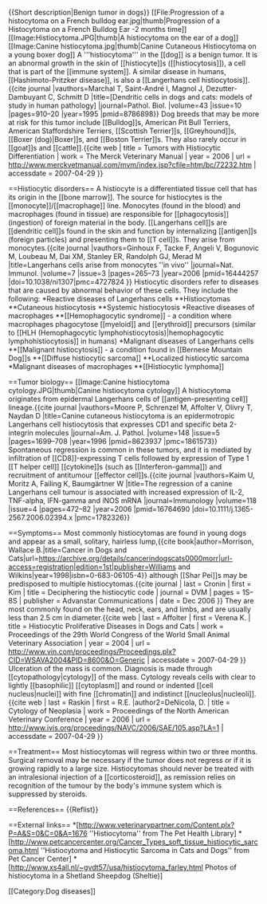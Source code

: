 {{Short description|Benign tumor in dogs}}
[[File:Progression of a histocytoma on a French bulldog ear.jpg|thumb|Progression of a Histocytoma on a French Bulldog Ear -2 months time]]
[[Image:Histiocytoma.JPG|thumb|A histiocytoma on the ear of a dog]]
[[Image:Canine histiocytoma.jpg|thumb|Canine Cutaneous Histiocytoma on a young boxer dog]]
A '''histiocytoma''' in the [[dog]] is a benign tumor.  It is an abnormal growth in the skin of [[histiocyte]]s ([[histiocytosis]]), a cell that is part of the [[immune system]].  A similar disease in humans, [[Hashimoto-Pritzker disease]], is also a [[Langerhans cell histiocytosis]].<ref>{{cite journal |vauthors=Marchal T, Saint-André I, Magnol J, Dezutter-Dambuyant C, Schmitt D |title=[Dendritic cells in dogs and cats: models of study in human pathology] |journal=Pathol. Biol. |volume=43 |issue=10 |pages=910–20 |year=1995 |pmid=8786898}}</ref>  Dog breeds that may be more at risk for this tumor include [[Bulldog]]s, American Pit Bull Terriers, American Staffordshire Terriers, [[Scottish Terrier]]s, [[Greyhound]]s, [[Boxer (dog)|Boxer]]s, and [[Boston Terrier]]s.  They also rarely occur in [[goat]]s and [[cattle]].<ref>{{cite web | title = Tumors with Histiocytic Differentiation | work = The Merck Veterinary Manual | year = 2006 | url = http://www.merckvetmanual.com/mvm/index.jsp?cfile=htm/bc/72232.htm | accessdate = 2007-04-29 }}</ref>

==Histiocytic disorders==
A histiocyte is a differentiated tissue cell that has its origin in the [[bone marrow]].  The source for histiocytes is the [[monocyte]]/[[macrophage]] line.  Monocytes (found in the blood) and macrophages (found in tissue) are responsible for [[phagocytosis]] (ingestion) of foreign material in the body.  [[Langerhans cell]]s are [[dendritic cell]]s found in the skin and function by internalizing [[antigen]]s (foreign particles) and presenting them to [[T cell]]s.  They arise from monocytes.<ref>{{cite journal |vauthors=Ginhoux F, Tacke F, Angeli V, Bogunovic M, Loubeau M, Dai XM, Stanley ER, Randolph GJ, Merad M |title=Langerhans cells arise from monocytes ''in vivo'' |journal=Nat. Immunol. |volume=7 |issue=3 |pages=265–73 |year=2006 |pmid=16444257 |doi=10.1038/ni1307|pmc=4727824 }}</ref>  Histiocytic disorders refer to diseases that are caused by abnormal behavior of these cells.  They include the following:
*Reactive diseases of Langerhans cells
**Histiocytomas
**Cutaneous histiocytosis
**Systemic histiocytosis
*Reactive diseases of macrophages
**[[Hemophagocytic syndrome]] - a condition where macrophages phagocytose [[myeloid]] and [[erythroid]] precursors (similar to [[HLH (Hemophagocytic lymphohistiocytosis)|hemophagocytic lymphohistiocytosis]] in humans)
*Malignant diseases of Langerhans cells
**[[Malignant histiocytosis]] - a condition found in [[Bernese Mountain Dog]]s
**[[Diffuse histiocytic sarcoma]]
**Localized histiocytic sarcoma
*Malignant diseases of macrophages 
**[[Histiocytic lymphoma]]

==Tumor biology==
[[Image:Canine histiocytoma cytology.JPG|thumb|Canine histiocytoma cytology]]
A histiocytoma originates from epidermal Langerhans cells of [[antigen-presenting cell]] lineage.<ref>{{cite journal |vauthors=Moore P, Schrenzel M, Affolter V, Olivry T, Naydan D |title=Canine cutaneous histiocytoma is an epidermotropic Langerhans cell histiocytosis that expresses CD1 and specific beta 2-integrin molecules |journal=Am. J. Pathol. |volume=148 |issue=5 |pages=1699–708 |year=1996 |pmid=8623937 |pmc=1861573}}</ref>  Spontaneous regression is common in these tumors, and it is mediated by infiltration of [[CD8]]-expressing T cells followed by expression of Type 1 [[T helper cell]] [[cytokine]]s (such as [[Interferon-gamma]]) and recruitment of antitumour [[effector cell]]s.<ref>{{cite journal |vauthors=Kaim U, Moritz A, Failing K, Baumgärtner W |title=The regression of a canine Langerhans cell tumour is associated with increased expression of IL-2, TNF-alpha, IFN-gamma and iNOS mRNA |journal=Immunology |volume=118 |issue=4 |pages=472–82 |year=2006 |pmid=16764690 |doi=10.1111/j.1365-2567.2006.02394.x |pmc=1782326}}</ref>

==Symptoms==
Most commonly histiocytomas are found in young dogs and appear as a small, solitary, hairless lump,<ref name=Morrison_1998>{{cite book|author=Morrison, Wallace B.|title=Cancer in Dogs and Cats|url=https://archive.org/details/cancerindogscats0000morr|url-access=registration|edition=1st|publisher=Williams and Wilkins|year=1998|isbn=0-683-06105-4}}</ref>  although [[Shar Pei]]s may be predisposed to multiple histiocytomas.<ref name=DVM>{{cite journal | last = Cronin | first = Kim | title = Deciphering the histiocytic code | journal = DVM | pages = 1S–8S | publisher = Advanstar Communications | date = Dec 2006 }}</ref>  They are most commonly found on the head, neck, ears, and limbs, and are usually less than 2.5&nbsp;cm in diameter.<ref>{{cite web | last = Affolter | first = Verena K. | title = Histiocytic Proliferative Diseases in Dogs and Cats | work = Proceedings of the 29th World Congress of the World Small Animal Veterinary Association | year = 2004 | url = http://www.vin.com/proceedings/Proceedings.plx?CID=WSAVA2004&PID=8600&O=Generic | accessdate = 2007-04-29 }}</ref>  Ulceration of the mass is common.  Diagnosis is made through [[cytopathology|cytology]] of the mass.  Cytology reveals cells with clear to lightly [[basophilic]] [[cytoplasm]] and round or indented [[cell nucleus|nuclei]] with fine [[chromatin]] and indistinct [[nucleolus|nucleoli]].<ref>{{cite web | last = Raskin | first = R.E. |author2=DeNicola, D. | title = Cytology of Neoplasia | work = Proceedings of the North American Veterinary Conference | year = 2006 | url = http://www.ivis.org/proceedings/NAVC/2006/SAE/105.asp?LA=1 | accessdate = 2007-04-29 }}</ref>

==Treatment==
Most histiocytomas will regress within two or three months.<ref name=Morrison_1998/>  Surgical removal may be necessary if the tumor does not regress or if it is growing rapidly to a large size.  Histiocytomas should never be treated with an intralesional injection of a [[corticosteroid]], as remission relies on recognition of the tumour by the body's immune system which is suppressed by steroids.

==References==
{{Reflist}}

==External links==
*[http://www.veterinarypartner.com/Content.plx?P=A&S=0&C=0&A=1676 ''Histiocytoma'' from The Pet Health Library]
*[http://www.petcancercenter.org/Cancer_Types_soft_tissue_histiocytic_sarcoma.html ''Histiocytoma and Histiocytic Sarcoma in Cats and Dogs'' from Pet Cancer Center]
*[http://www.xs4all.nl/~gvdt57/usa/histiocytoma_farley.html Photos of histiocytoma in a Shetland Sheepdog (Sheltie)]

[[Category:Dog diseases]]